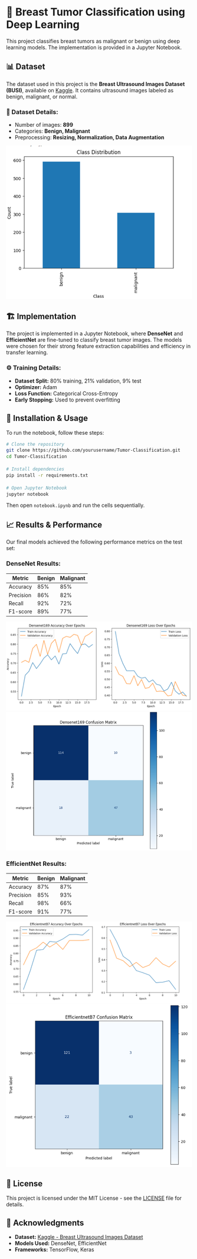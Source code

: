# 🏥 Breast Tumor Classification using Deep Learning

This project classifies breast tumors as malignant or benign using deep learning models. The implementation is provided in a Jupyter Notebook.

## 📊 Dataset

The dataset used in this project is the **Breast Ultrasound Images Dataset (BUSI)**, available on [Kaggle](https://www.kaggle.com/datasets/anaselmasry/datasetbusiwithgt). It contains ultrasound images labeled as benign, malignant, or normal. 

### 📌 Dataset Details:
- Number of images: **899**
- Categories: **Benign, Malignant**
- Preprocessing: **Resizing, Normalization, Data Augmentation**

![Class Distribution](./images/class_distribution.PNG)

## 🏗 Implementation

The project is implemented in a Jupyter Notebook, where **DenseNet** and **EfficientNet** are fine-tuned to classify breast tumor images. The models were chosen for their strong feature extraction capabilities and efficiency in transfer learning.

### ⚙️ Training Details:
- **Dataset Split:** 80% training, 21% validation, 9% test
- **Optimizer:** Adam
- **Loss Function:** Categorical Cross-Entropy
- **Early Stopping:** Used to prevent overfitting

## 🚀 Installation & Usage

To run the notebook, follow these steps:

```bash
# Clone the repository
git clone https://github.com/yourusername/Tumor-Classification.git
cd Tumor-Classification

# Install dependencies
pip install -r requirements.txt

# Open Jupyter Notebook
jupyter notebook
```

Then open `notebook.ipynb` and run the cells sequentially.

## 📈 Results & Performance

Our final models achieved the following performance metrics on the test set:

### DenseNet Results:
| Metric       | Benign  | Malignant |
|-------------|--------|-----------|
| Accuracy    | 85%    | 85%       |
| Precision   | 86%    | 82%       |
| Recall      | 92%    | 72%       |
| F1-score    | 89%    | 77%       |

![DenseNet Results](./images/densenet_acc.png)
![Densenet Confusion Matrix](./images/densenet_conf_matrix.png)


### EfficientNet Results:
| Metric       | Benign  | Malignant |
|-------------|--------|-----------|
| Accuracy    | 87%    | 87%       |
| Precision   | 85%    | 93%       |
| Recall      | 98%    | 66%       |
| F1-score    | 91%    | 77%       |

![EfficientNet Results](./images/efficientnet_acc.png)
![Efficientnet Confusion Matrix](./images/efficientnet_conf_matrix.png)


## 📜 License

This project is licensed under the MIT License - see the [LICENSE](LICENSE) file for details.

## 🙌 Acknowledgments

- **Dataset:** [Kaggle - Breast Ultrasound Images Dataset](https://www.kaggle.com/datasets/anaselmasry/datasetbusiwithgt)
- **Models Used:** DenseNet, EfficientNet
- **Frameworks:** TensorFlow, Keras



